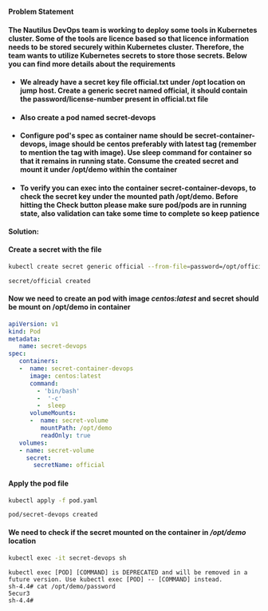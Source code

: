 **Problem Statement**

#### The Nautilus DevOps team is working to deploy some tools in Kubernetes cluster. Some of the tools are licence based so that licence information needs to be stored securely within Kubernetes cluster. Therefore, the team wants to utilize Kubernetes secrets to store those secrets. Below you can find more details about the requirements

- #### We already have a secret key file official.txt under /opt location on jump host. Create a generic secret named official, it should contain the password/license-number present in official.txt file

- #### Also create a pod named secret-devops

- #### Configure pod's spec as container name should be secret-container-devops, image should be centos preferably with latest tag (remember to mention the tag with image). Use sleep command for container so that it remains in running state. Consume the created secret and mount it under /opt/demo within the container

- #### To verify you can exec into the container secret-container-devops, to check the secret key under the mounted path /opt/demo. Before hitting the Check button please make sure pod/pods are in running state, also validation can take some time to complete so keep patience

**Solution:**

#### Create a secret with the file

```bash
kubectl create secret generic official --from-file=password=/opt/official.txt
```

```
secret/official created
```

#### Now we need to create an pod with image *centos:latest* and secret should be mount on /opt/demo in container

```yaml
apiVersion: v1
kind: Pod
metadata:
   name: secret-devops
spec:
   containers:
   -  name: secret-container-devops
      image: centos:latest
      command:
        - 'bin/bash'
        -  '-c'
        -  sleep
      volumeMounts:
      -  name: secret-volume
         mountPath: /opt/demo
         readOnly: true
   volumes:
   - name: secret-volume
     secret:
       secretName: official
```

#### Apply the pod file

```bash
kubectl apply -f pod.yaml
```

```
pod/secret-devops created
```

#### We need to check if the secret mounted on the container in */opt/demo* location

```bash
kubectl exec -it secret-devops sh
```

```
kubectl exec [POD] [COMMAND] is DEPRECATED and will be removed in a future version. Use kubectl exec [POD] -- [COMMAND] instead.
sh-4.4# cat /opt/demo/password
5ecur3
sh-4.4#
```
